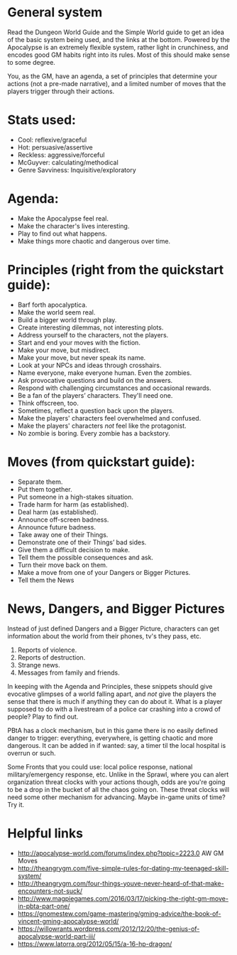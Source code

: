 # General system

Read the Dungeon World Guide and the Simple World guide to get an idea of the
basic system being used, and the links at the bottom. Powered by the Apocalypse
is an extremely flexible system, rather light in crunchiness, and encodes good
GM habits right into its rules. Most of this should make sense to some degree. 

You, as the GM, have an agenda, a set of principles that determine your actions
(not a pre-made narrative), and a limited number of moves that the players
trigger through their actions. 

# Stats used:

- Cool: reflexive/graceful
- Hot: persuasive/assertive
- Reckless: aggressive/forceful
- McGuyver: calculating/methodical
- Genre Savviness: Inquisitive/exploratory

# Agenda:

- Make the Apocalypse feel real.
- Make the character's lives interesting.
- Play to find out what happens.
- Make things more chaotic and dangerous over time.

# Principles (right from the quickstart guide):

- Barf forth apocalyptica.
- Make the world seem real.
- Build a bigger world through play.
- Create interesting dilemmas, not interesting plots.
- Address yourself to the characters, not the players.
- Start and end your moves with the fiction.
- Make your move, but misdirect.
- Make your move, but never speak its name.
- Look at your NPCs and ideas through crosshairs.
- Name everyone, make everyone human. Even the zombies.
- Ask provocative questions and build on the answers.
- Respond with challenging circumstances and occasional rewards.
- Be a fan of the players’ characters. They'll need one.
- Think offscreen, too.
- Sometimes, reflect a question back upon the players.
- Make the players' characters feel overwhelmed and confused.
- Make the players' characters *not* feel like the protagonist.
- No zombie is boring. Every zombie has a backstory.

# Moves (from quickstart guide):

- Separate them.
- Put them together.
- Put someone in a high-stakes situation.
- Trade harm for harm (as established).
- Deal harm (as established).
- Announce off-screen badness.
- Announce future badness.
- Take away one of their Things.
- Demonstrate one of their Things’ bad sides.
- Give them a difficult decision to make.
- Tell them the possible consequences and ask.
- Turn their move back on them.
- Make a move from one of your Dangers or Bigger Pictures.
- Tell them the News

# News, Dangers, and Bigger Pictures

Instead of just defined Dangers and a Bigger Picture, characters can get
information about the world from their phones, tv's they pass, etc.

1. Reports of violence.
2. Reports of destruction.
3. Strange news.
4. Messages from family and friends.

In keeping with the Agenda and Principles, these snippets should give evocative
glimpses of a world falling apart, and *not* give the players the sense that
there is much if anything they can do about it. What is a player supposed to do
with a livestream of a police car crashing into a crowd of people? Play to find
out.

PBtA has a clock mechanism, but in this game there is no easily defined danger
to trigger: everything, everywhere, is getting chaotic and more dangerous. It
can be added in if wanted: say, a timer til the local hospital is overrun or
such.

Some Fronts that you could use: local police response, national
military/emergency response, etc. Unlike in the Sprawl, where you can alert
organization threat clocks with your actions though, odds are you're going to be
a drop in the bucket of all the chaos going on. These threat clocks will need
some other mechanism for advancing. Maybe in-game units of time? Try it.

# Helpful links

- http://apocalypse-world.com/forums/index.php?topic=2223.0 AW GM Moves
- http://theangrygm.com/five-simple-rules-for-dating-my-teenaged-skill-system/
- http://theangrygm.com/four-things-youve-never-heard-of-that-make-encounters-not-suck/
- http://www.magpiegames.com/2016/03/17/picking-the-right-gm-move-in-pbta-part-one/
- https://gnomestew.com/game-mastering/gming-advice/the-book-of-vincent-gming-apocalypse-world/
- https://willowrants.wordpress.com/2012/12/20/the-genius-of-apocalypse-world-part-iii/
- https://www.latorra.org/2012/05/15/a-16-hp-dragon/
